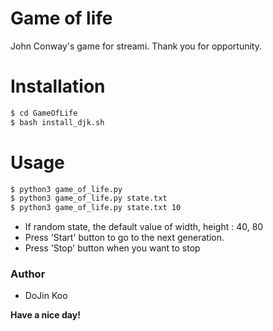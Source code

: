 # Game of life

John Conway's game for streami.
Thank you for opportunity.

# Installation
```sh
$ cd GameOfLife
$ bash install_djk.sh
```

# Usage
```sh
$ python3 game_of_life.py
$ python3 game_of_life.py state.txt
$ python3 game_of_life.py state.txt 10
```
 - If random state, the default value of width, height : 40, 80
 - Press 'Start' button to go to the next generation.
 - Press 'Stop' button when you want to stop

### Author
 - DoJin Koo

**Have a nice day!**
